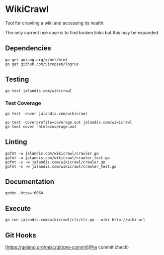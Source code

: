 # WikiCrawl

Tool for crawling a wiki and accessing its health.

The only current use case is to find broken links but this may be expanded.

## Dependencies

    go get golang.org/x/net/html
    go get github.com/Sirupsen/logrus

## Testing

    go test jalandis.com/wikicrawl

### Test Coverage

    go test -cover jalandis.com/wikicrawl

    go test -coverprofile=coverage.out jalandis.com/wikicrawl
    go tool cover -html=coverage.out

## Linting

    gofmt -w jalandis.com/wikicrawl/crawler.go
    gofmt -w jalandis.com/wikicrawl/crawler_test.go
    gofmt -s -w jalandis.com/wikicrawl/crawler.go
    gofmt -s -w jalandis.com/wikicrawl/crawler_test.go

## Documentation

    godoc -http=:6060

## Execute

    go run jalandis.com/wikicrawl/cli/cli.go --wiki http://wiki-url

## Git Hooks

[https://golang.org/misc/git/pre-commit](Pre commit check)
